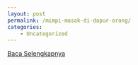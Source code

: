 ```yaml
---
layout: post
permalink: /mimpi-masak-di-dapur-orang/
categories:
    - Uncategorized
---
```


[Baca Selengkapnya](/08)